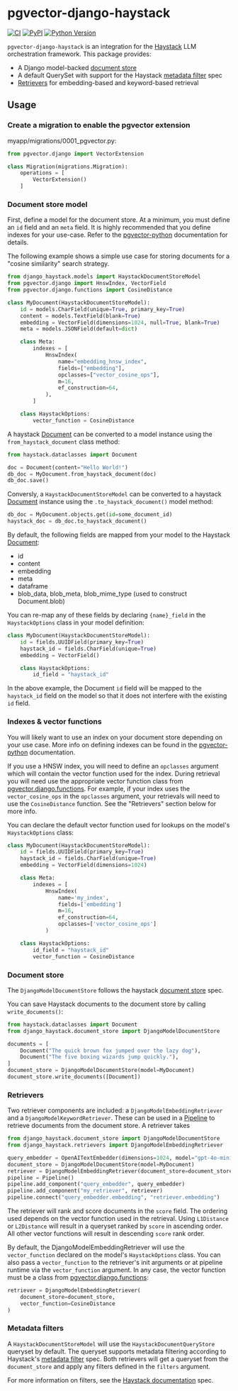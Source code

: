 # pgvector-django-haystack

[![CI](https://github.com/bendavis78/pgvector-django-haystack/actions/workflows/ci.yml/badge.svg)](https://github.com/bendavis78/pgvector-django-haystack/actions/workflows/ci.yml)
[![PyPI](https://img.shields.io/pypi/v/pgvector-django-haystack.svg)](https://pypi.org/project/pgvector-django-haystack/)
[![Python Version](https://img.shields.io/pypi/pyversions/pgvector-django-haystack.svg)](https://pypi.org/project/pgvector-django-haystack/)

`pgvector-django-haystack` is an integration for the [Haystack] LLM orchestration framework. This package provides:

- A Django model-backed [document store]
- A default QuerySet with support for the Haystack [metadata filter] spec
- [Retrievers] for embedding-based and keyword-based retrieval

## Usage

### Create a migration to enable the pgvector extension

myapp/migrations/0001_pgvector.py:

```python
from pgvector.django import VectorExtension

class Migration(migrations.Migration):
    operations = [
        VectorExtension()
    ]
```


### Document store model

First, define a model for the document store. At a minimum, you must define an
`id` field and an `meta` field. It is highly recommended that you define indexes
for your use-case. Refer to the [pgvector-python] documentation for details.

The following example shows a simple use case for storing documents for a 
"cosine similarity" search strategy.

```python
from django_haystack.models import HaystackDocumentStoreModel
from pgvector.django import HnswIndex, VectorField
from pgvector.django.functions import CosineDistance

class MyDocument(HaystackDocumentStoreModel):
    id = models.CharField(unique=True, primary_key=True)
    content = models.TextField(blank=True) 
    embedding = VectorField(dimensions=1024, null=True, blank=True)
    meta = models.JSONField(default=dict)

    class Meta:
        indexes = [
            HnswIndex(
                name="embedding_hnsw_index",
                fields=["embedding"],
                opclasses=["vector_cosine_ops"],
                m=16,
                ef_construction=64,
            ),
        ]

    class HaystackOptions:
        vector_function = CosineDistance
```

A haystack [Document] can be converted to a model instance using the
`from_haystack_document` class method:

```python
from haystack.dataclasses import Document

doc = Document(content="Hello World!")
db_doc = MyDocument.from_haystack_document(doc)
db_doc.save()
```

Conversly, a `HaystackDocumentStoreModel` can be converted to a 
haystack [Document] instance using the `.to_haystack_document()` model method:

```python
db_doc = MyDocument.objects.get(id=some_document_id)
haystack_doc = db_doc.to_haystack_document()
```

By default, the following fields are mapped from your model to the Haystack [Document]:

- id
- content
- embedding
- meta
- dataframe
- blob_data, blob_meta, blob_mime_type (used to construct Document.blob)

You can re-map any of these fields by declaring `{name}_field` in the
`HaystackOptions` class in your model definition:

```python
class MyDocument(HaystackDocumentStoreModel):
    id = fields.UUIDField(primary_key=True)
    haystack_id = fields.CharField(unique=True)
    embedding = VectorField()

    class HaystackOptions:
        id_field = "haystack_id"
```

In the above example, the Document `id` field will be mapped to the `haystack_id`
field on the model so that it does not interfere with the existing `id` field.

### Indexes & vector functions

You will likely want to use an index on your document store depending on your
use case. More info on defining indexes can be found in the [pgvector-python]
documentation.

If you use a HNSW index, you will need to define an `opclasses` argument which
will contain the vector function used for the index. During retrieval you will
need use the appropriate vector function class from [pgvector.django.functions].
For example, if your index uses the `vector_cosine_ops` in the `opclasses`
argument, your retrievals will need to use the `CosineDistance` function. See
the "Retrievers" section below for more info.

You can declare the default vector function used for lookups on the model's
`HaystackOptions` class:

```python
class MyDocument(HaystackDocumentStoreModel):
    id = fields.UUIDField(primary_key=True)
    haystack_id = fields.CharField(unique=True)
    embedding = VectorField(dimensions=1024)

    class Meta:
        indexes = [
            HnswIndex(
                name='my_index',
                fields=['embedding']
                m=16,
                ef_construction=64,
                opclasses=['vector_cosine_ops']
            )

    class HaystackOptions:
        id_field = "haystack_id"
        vector_function = CosineDistance    
```

### Document store
The `DjangoModelDocumentStore` follows the haystack [document store] spec.

You can save Haystack documents to the document store by calling
`write_documents()`:

```python
from haystack.dataclasses import Document
from django_haystack.document_store import DjangoModelDocumentStore

documents = [
    Document("The quick brown fox jumped over the lazy dog"),
    Document("The five boxing wizards jump quickly."),
]
document_store = DjangoModelDocumentStore(model=MyDocument)
document_store.write_documents([Document])
```

### Retrievers

Two retriever components are included: a `DjangoModelEmbeddingRetriever` and a
`DjangoModelKeywordRetriever`. These can be used in a [Pipeline] to retrieve
documents from the document store. A retriever takes 

```python
from django_haystack.document_store import DjangoModelDocumentStore
from django_haystack.retrievers import DjangoModelEmbeddingRetriever

query_embedder = OpenAITextEmbedder(dimensions=1024, model="gpt-4o-mini")
document_store = DjangoModelDocumentStore(model=MyDocument)
retriever = DjangoModelEmbeddingRetriever(document_store=document_store)
pipeline = Pipeline()
pipeline.add_component("query_embedder", query_embedder)
pipeline.add_component("my_retriever", retriever)
pipeline.connect("query_embedder.embedding", "retriever.embedding")
```

The retriever will rank and score documents in the `score` field. The ordering
used depends on the vector function used in the retrieval. Using `L1Distance` or
`L2Distance` will result in a queryset ranked by `score` in ascending order.
All other vector functions will result in descending `score` rank order.

By default, the DjangoModelEmbeddingRetriever will use the `vector_function`
declared on the model's `HaystackOptions` class. You can also pass a
`vector_function` to the retriever's init arguments or at pipeline runtime via
the `vector_function` argument. In any case, the vector function must be a class
from [pgvector.django.functions]:

```python
retriever = DjangoModelEmbeddingRetriever(
    document_store=document_store,
    vector_function=CosineDistance
)
```

### Metadata filters

A `HaystackDocumentStoreModel` will use the `HaystackDocumentQueryStore`
queryset by default. The queryset supports metadata filtering according to
Haystack's [metadata filter] spec. Both retrievers will get a queryset from the
`document_store` and apply any filters defined in the `filters` argument.

For more information on filters, see the 
[Haystack documentation][metadata filter] spec.


[Haystack]: https://github.com/deepset-ai/haystack
[Document]: https://docs.haystack.deepset.ai/docs/data-classes#document 
[Pipeline]: https://docs.haystack.deepset.ai/docs/pipelines
[Retrievers]: https://docs.haystack.deepset.ai/docs/retrievers
[document store]: https://docs.haystack.deepset.ai/docs/document-store
[metadata filter]: https://docs.haystack.deepset.ai/docs/metadata-filtering
[pgvector-python]: https://github.com/pgvector/pgvector-python?tab=readme-ov-file#django
[pgvector.django.functions]: https://github.com/pgvector/pgvector-python/blob/master/pgvector/django/functions.py
